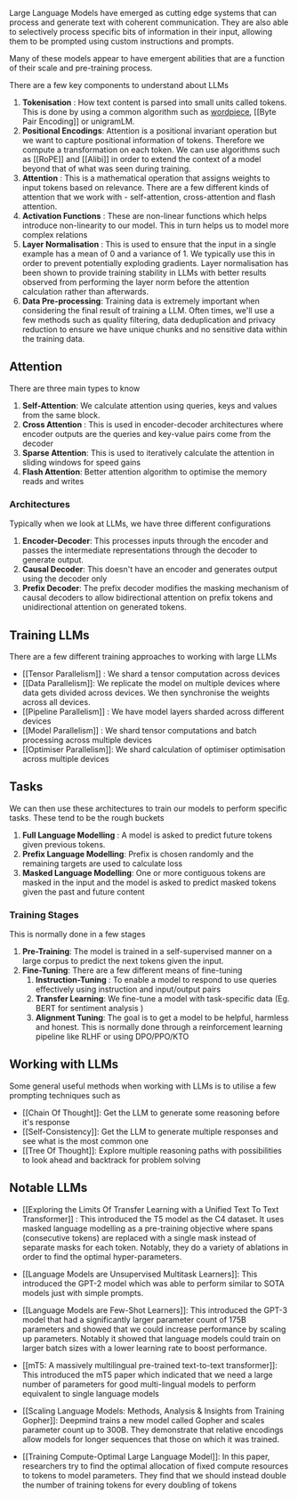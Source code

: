 Large Language Models have emerged as cutting edge systems that can process and generate text with coherent communication. They are also able to selectively process specific bits of information in their input, allowing them to be prompted using custom instructions and prompts.

Many of these models appear to have emergent abilities that are a function of their scale and pre-training process.

There are a few key components to understand about LLMs

1. **Tokenisation** : How text content is parsed into small units called tokens. This is done by using a common algorithm such as [wordpiece](Wordpiece), [[Byte Pair Encoding]] or unigramLM. 
2. **Positional Encodings**: Attention is a positional invariant operation but we want to capture positional information of tokens. Therefore we compute a transformation on each token. We can use algorithms such as [[RoPE]] and [[Alibi]] in order to extend the context of a model beyond that of what was seen during training. 
3. **Attention** : This is a mathematical operation that assigns weights to input tokens based on relevance. There are a few different kinds of attention that we work with - self-attention, cross-attention and flash attention.
4. **Activation Functions** : These are non-linear functions which helps introduce non-linearity to our model. This in turn helps us to model more complex relations
5. **Layer Normalisation** : This is used to ensure that the input in a single example has a mean of 0 and a variance of 1. We typically use this in order to prevent potentially exploding gradients. Layer normalisation has been shown to provide training stability in LLMs with better results observed from performing the layer norm before the attention calculation rather than afterwards.
6. **Data Pre-processing**: Training data is extremely important when considering the final result of training a LLM. Often times, we'll use a few methods such as quality filtering, data deduplication and privacy reduction to ensure we have unique chunks and no sensitive data within the training data.

## Attention

There are three main types to know

1. **Self-Attention**: We calculate attention using queries, keys and values from the same block.
2. **Cross Attention** : This is used in encoder-decoder architectures where encoder outputs are the queries and key-value pairs come from the decoder
3. **Sparse Attention**: This is used to iteratively calculate the attention in sliding windows for speed gains
4. **Flash Attention**: Better attention algorithm to optimise the memory reads and writes


### Architectures

Typically when we look at LLMs, we have three different configurations

1. **Encoder-Decoder**: This processes inputs through the encoder and passes the intermediate representations through the decoder to generate output. 
2. **Causal Decoder**: This doesn't have an encoder and generates output using the decoder only
3. **Prefix Decoder**: The prefix decoder modifies the masking mechanism of causal decoders to allow bidirectional attention on prefix tokens and unidirectional attention on generated tokens.

## Training LLMs

There are a few different training approaches to working with large LLMs

- [[Tensor Parallelism]] : We shard a tensor computation across devices
- [[Data Parallelism]]: We replicate the model on multiple devices where data gets divided across devices. We then synchronise the weights across all devices.
- [[Pipeline Parallelism]] : We have model layers sharded across different devices
- [[Model Parallelism]] : We shard tensor computations and batch processing across multiple devices
- [[Optimiser Parallelism]]: We shard calculation of optimiser optimisation across multiple devices

## Tasks

We can then use these architectures to train our models to perform specific tasks. These tend to be the rough buckets

1. **Full Language Modelling** : A model is asked to predict future tokens given previous tokens.
2. **Prefix Language Modelling**: Prefix is chosen randomly and the remaining targets are used to calculate loss
3. **Masked Language Modelling**: One or more contiguous tokens are masked in the input and the model is asked to predict masked tokens given the past and future content

### Training Stages

This is normally done in a few stages 
1. **Pre-Training**: The model is trained in a self-supervised manner on a large corpus to predict the next tokens given the input.
2. **Fine-Tuning**: There are a few different means of fine-tuning
	1. **Instruction-Tuning** : To enable a model to respond to use queries effectively using instruction and input/output pairs
	2. **Transfer Learning**: We fine-tune a model with task-specific data (Eg. BERT for sentiment analysis )
	3. **Alignment Tuning**: The goal is to get a model to be helpful, harmless and honest. This is normally done through a reinforcement learning pipeline like RLHF or using DPO/PPO/KTO

## Working with LLMs

Some general useful methods when working with LLMs is to utilise a few prompting techniques such as 

- [[Chain Of Thought]]: Get the LLM to generate some reasoning before it's response
- [[Self-Consistency]]: Get the LLM to generate multiple responses and see what is the most common one
- [[Tree Of Thought]]: Explore multiple reasoning paths with possibilities to look ahead and backtrack for problem solving

## Notable LLMs

- [[Exploring the Limits Of Transfer Learning with a Unified Text To Text Transformer]] : This introduced the T5 model as the C4 dataset. It uses masked language modelling as a pre-training objective where spans (consecutive tokens) are replaced with a single mask instead of separate masks for each token. Notably, they do a variety of ablations in order to find the optimal hyper-parameters.
  
- [[Language Models are Unsupervised Multitask Learners]]: This introduced the GPT-2 model which was able to perform similar to SOTA models just with simple prompts. 
  
- [[Language Models are Few-Shot Learners]]: This introduced the GPT-3 model that had a significantly larger parameter count of 175B parameters and showed that we could increase performance by scaling up parameters. Notably it showed that language models could train on larger batch sizes with a lower learning rate to boost performance.
  
- [[mT5: A massively multilingual pre-trained text-to-text transformer]]: This introduced the mT5 paper which indicated that we need a large number of parameters for good multi-lingual models to perform equivalent to single language models
  
- [[Scaling Language Models: Methods, Analysis & Insights from Training Gopher]]: Deepmind trains a new model called Gopher and scales parameter count up to 300B. They demonstrate that relative encodings allow models for longer sequences that those on which it was trained.
  
- [[Training Compute-Optimal Large Language Model]]: In this paper, researchers try to find the optimal allocation of fixed compute resources to tokens to model parameters. They find that we should instead double the number of training tokens for every doubling of tokens